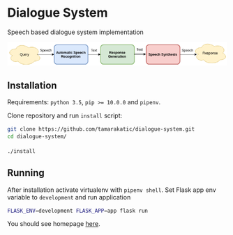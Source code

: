 # Dialogue System

Speech based dialogue system implementation

<p align="center">
  <img src="docs/diagram.png" alt="System diagram" />
</p>

## Installation

Requirements: `python 3.5`, `pip >= 10.0.0` and `pipenv`.

Clone repository and run `install` script:

```bash
git clone https://github.com/tamarakatic/dialogue-system.git
cd dialogue-system/

./install
```

## Running

After installation activate virtualenv with `pipenv shell`.  Set Flask app env
variable to `development` and run application

```bash
FLASK_ENV=development FLASK_APP=app flask run
```

You should see homepage [here](http://localhost:5000).
